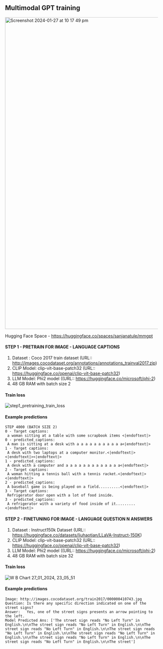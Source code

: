 ## Multimodal GPT training


<img width="1024" alt="Screenshot 2024-01-27 at 10 17 49 pm" src="https://github.com/santule/ERA/assets/20509836/a32351e8-5c76-4c78-b607-65e333424653">

Hugging Face Space - https://huggingface.co/spaces/sanjanatule/mmgpt

#### STEP 1 - PRETRAIN FOR IMAGE - LANGUAGE CAPTIONS

1. Dataset : Coco 2017 train dataset (URL:: http://images.cocodataset.org/annotations/annotations_trainval2017.zip)
2. CLIP Model: clip-vit-base-patch32 (URL:: https://huggingface.co/openai/clip-vit-base-patch32)
3. LLM Model: Phi2 model ((URL:: https://huggingface.co/microsoft/phi-2)
4. 48 GB RAM with batch size 2


#### Train loss
![step1_pretraining_train_loss](https://github.com/santule/ERA/assets/20509836/ae8feb28-6ae8-44ba-9aa7-4732be97b3bf)

#### Example predictions 
```
STEP 4000 (BATCH SIZE 2)
0 - Target captions:
 a woman sitting at a table with some scrapbook items <|endoftext|>  
0 - predicted_captions:
 A man is sitting at a desk with a a a a a a a a a a a<|endoftext|> 
1 - Target captions:
 A desk with two laptops at a computer monitor.<|endoftext|><|endoftext|><|endoftext|>  
1 - predicted_captions:
 A desk with a computer and a a a a a a a a a a a a a<|endoftext|> 
2 - Target captions:
 A woman hitting a tennis ball with a tennis racket.<|endoftext|><|endoftext|>  
2 - predicted_captions:
 A baseball game is being played on a field..........<|endoftext|> 
3 - Target captions:
 Refrigerator door open with a lot of food inside.   
3 - predicted_captions:
 A refrigerator with a variety of food inside of it.........<|endoftext|>
```
#### STEP 2 - FINETUNING FOR IMAGE - LANGUAGE QUESTION N ANSWERS

1. Dataset : Instruct150k Dataset (URL:: https://huggingface.co/datasets/liuhaotian/LLaVA-Instruct-150K)
2. CLIP Model: clip-vit-base-patch32 (URL:: https://huggingface.co/openai/clip-vit-base-patch32)
3. LLM Model: Phi2 model ((URL:: https://huggingface.co/microsoft/phi-2)
4. 48 GB RAM with batch size 32


#### Train loss
![W B Chart 27_01_2024, 23_05_51](https://github.com/santule/ERA/assets/20509836/813853d6-5424-4d5f-8f7f-c25a7c496f7b)

#### Example predictions
```
Image: http://images.cocodataset.org/train2017/000000410743.jpg
Question: Is there any specific direction indicated on one of the street signs?
Answer:   Yes, one of the street signs presents an arrow pointing to the left.
Model Predicted Ans: ['The street sign reads "No Left Turn" in English.\n\nThe street sign reads "No Left Turn" in English.\n\nThe street sign reads "No Left Turn" in English.\n\nThe street sign reads "No Left Turn" in English.\n\nThe street sign reads "No Left Turn" in English.\n\nThe street sign reads "No Left Turn" in English.\n\nThe street sign reads "No Left Turn" in English.\n\nThe street']
```

